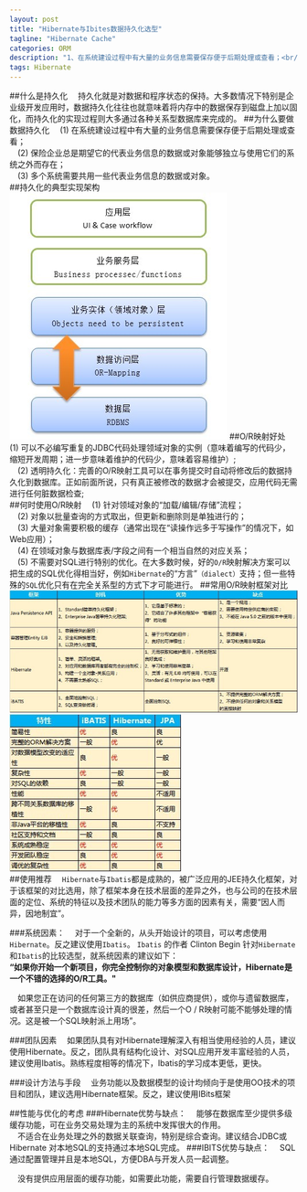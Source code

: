 ```yaml
---
layout: post
title: "Hibernate与Ibites数据持久化选型"
tagline: "Hibernate Cache"
categories: ORM
description: "1、在系统建设过程中有大量的业务信息需要保存便于后期处理或查看；<br/>2、	保险企业总是期望它的代表业务信息的数据或对象能够独立与使用它们的系统之外而存在；<br/>3、多个系统需要共用一些代表业务信息的数据或对象。"
tags: Hibernate
---
```


##什么是持久化
&emsp;持久化就是对数据和程序状态的保持。大多数情况下特别是企业级开发应用时，数据持久化往往也就意味着将内存中的数据保存到磁盘上加以固化，而持久化的实现过程则大多通过各种关系型数据库来完成的。
##为什么要做数据持久化
&emsp;(1)	在系统建设过程中有大量的业务信息需要保存便于后期处理或查看；  
&emsp;(2)	保险企业总是期望它的代表业务信息的数据或对象能够独立与使用它们的系统之外而存在；  
&emsp;(3)	多个系统需要共用一些代表业务信息的数据或对象。  
##持久化的典型实现架构
&emsp;&emsp;&emsp;&emsp;&emsp;![持久化的典型实现架构](/static/img/20131206001.jpg)
##O/R映射好处
&emsp;(1)	可以不必编写重复的JDBC代码处理领域对象的实例（意味着编写的代码少，缩短开发周期；进一步意味着维护的代码少，意味着容易维护）;  
&emsp;(2)	透明持久化：完善的O/R映射工具可以在事务提交时自动将修改后的数据持久化到数据库。正如前面所说，只有真正被修改的数据才会被提交，应用代码无需进行任何脏数据检查;  
##何时使用O/R映射
&emsp;(1)	针对领域对象的“加载/编辑/存储”流程；  
&emsp;(2)	对象以批量查询的方式取出，但更新和删除则是单独进行的；  
&emsp;(3)	大量对象需要积极的缓存（通常出现在“读操作远多于写操作”的情况下，如Web应用）；  
&emsp;(4)	在领域对象与数据库表/字段之间有一个相当自然的对应关系；  
&emsp;(5)	不需要对SQL进行特别的优化。在大多数时候，好的`O/R`映射解决方案可以把生成的SQL优化得相当好，例如`Hibernate`的“方言”`（dialect）`支持；但一些特殊的`SQL`优化只有在完全关系型的方式下才可能进行。
##常用O/R映射框架对比
![持久化的典型实现架构](/static/img/20131206002.jpg)  
![持久化的典型实现架构](/static/img/20131206003.jpg)  
##使用推荐
&emsp;`Hibernate`与`Ibatis`都是成熟的，被广泛应用的JEE持久化框架，对于该框架的对比选用，除了框架本身在技术层面的差异之外，也与公司的在技术层面的定位、系统的特征以及技术团队的能力等多方面的因素有关，需要“因人而异，因地制宜”。

###系统因素：
&emsp;对于一个全新的，从头开始设计的项目，可以考虑使用`Hibernate`。反之建议使用`Ibatis`。
	`Ibatis` 的作者 Clinton Begin 针对`Hibernate` 和`Ibatis`的比较选型，就系统因素的建议如下：  
**“如果你开始一个新项目，你完全控制你的对象模型和数据库设计，Hibernate是一个不错的选择的O/R工具。"**  
  
&emsp;如果您正在访问的任何第三方的数据库（如供应商提供），或你与遗留数据库，或者甚至只是一个数据库设计真的很差，然后一个O / R映射可能不能够处理的情况。这是被一个SQL映射派上用场”。

###团队因素
&emsp;如果团队具有对Hibernate理解深入有相当使用经验的人员，建议使用Hibernate。反之，团队具有结构化设计、对SQL应用开发丰富经验的人员，建议使用Ibatis。熟练程度相等的情况下，Ibatis的学习成本更低，更快。

###设计方法与手段
&emsp;业务功能以及数据模型的设计均倾向于是使用OO技术的项目和团队，建议选用Hibernate框架。反之，建议使用IBits框架

##性能与优化的考虑
###Hibernate优势与缺点：
&emsp;能够在数据库至少提供多级缓存功能，可在业务交易处理为主的系统中发挥很大的作用。  
&emsp;不适合在业务处理之外的数据关联查询，特别是综合查询。建议结合JDBC或Hibernate 对本地SQL的支持通过本地SQL完成。
###IBITS优势与缺点：
&emsp;SQL通过配置管理并且是本地SQL，方便DBA与开发人员一起调整。  
  
    
&emsp;没有提供应用层面的缓存功能，如需要此功能，需要自行管理数据缓存。
